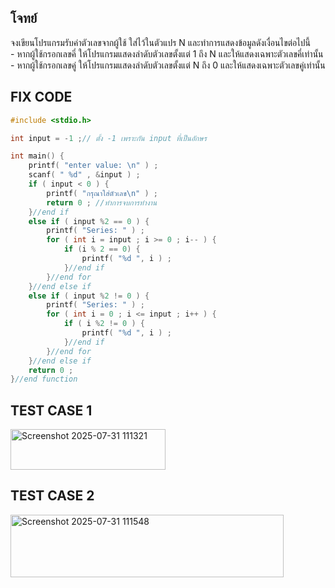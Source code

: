 ## โจทย์
จงเขียนโปรแกรมรับค่าตัวเลขจากผู้ใช้ ใส่ไว้ในตัวแปร N และทำการแสดงข้อมูลดังเงื่อนไขต่อไปนี้
<br />- หากผู้ใช้กรอกเลขคี่ ให้โปรแกรมแสดงลำดับตัวเลขตั้งแต่ 1 ถึง N และให้แสดงเฉพาะตัวเลขคี่เท่านั้น
<br />- หากผู้ใช้กรอกเลขคู่ ให้โปรแกรมแสดงลำดับตัวเลขตั้งแต่ N ถึง 0 และให้แสดงเฉพาะตัวเลขคู่เท่านั้น

## FIX CODE
```c++
#include <stdio.h>

int input = -1 ;// ตั้ง -1 เพราะกัน input ที่เป็นอักษร

int main() {
    printf( "enter value: \n" ) ;
    scanf( " %d" , &input ) ;
    if ( input < 0 ) {
        printf( "กรุณาใส่ตัวเลข\n" ) ;
        return 0 ; //ทำการจบการทำงาน
    }//end if
    else if ( input %2 == 0 ) {
        printf( "Series: " ) ;
        for ( int i = input ; i >= 0 ; i-- ) {
            if (i % 2 == 0) {
                printf( "%d ", i ) ;
            }//end if
        }//end for
    }//end else if
    else if ( input %2 != 0 ) {
        printf( "Series: " ) ;
        for ( int i = 0 ; i <= input ; i++ ) {
            if ( i %2 != 0 ) {
                printf( "%d ", i ) ;
            }//end if
        }//end for
    }//end else if
    return 0 ;
}//end function
```
## TEST CASE 1
<img width="248" height="65" alt="Screenshot 2025-07-31 111321" src="https://github.com/user-attachments/assets/86a23bc9-e144-4b63-a708-5d06e1d1f6b4" />

## TEST CASE 2
<img width="437" height="100" alt="Screenshot 2025-07-31 111548" src="https://github.com/user-attachments/assets/76e1517d-565f-4c66-84b3-d198c51ebf2b" />


